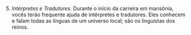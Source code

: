 5. *Intérpretes e Tradutores*. Durante o início da carreira em mansônia, vocês terão frequente ajuda de intérpretes e tradutores. Eles conhecem e falam todas as línguas de um universo local; são os linguistas dos reinos.